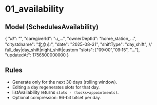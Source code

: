 # 01_availability

## Model (SchedulesAvailability)
{
  "_id": "<caregiverId>_<date>",
  "caregiverId": "u_...",
  "ownerDeptId": "home_station_...",
  "citystdname": "北京市",
  "date": "2025-08-31",
  "shiftType": "day_shift", // full_day|day_shift|night_shift|custom
  "slots": ["09:00","09:15", "..."],
  "updatedAt": 1756500000000
}

## Rules
- Generate only for the next 30 days (rolling window).
- Editing a day regenerates slots for that day.
- listAvailability returns `slots - (locks+appointments)`.
- Optional compression: 96-bit bitset per day.
